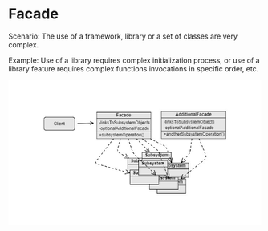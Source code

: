 Facade
===
Scenario: The use of a framework, library or a set of classes are very complex.

Example: Use of a library requires complex initialization process, or use of a library feature requires complex functions invocations in specific order, etc.

![UML](UML.jpg)
